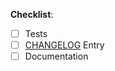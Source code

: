 <!--
  Describe what changes are being made, e.g. which feature/bug is being
  devloped/fixed in this PR?
-->

**Checklist**:

<!-- add "N/A" to the end of each line that's irrelevant to your changes -->

<!-- to check an item, place an "x" in the box like so: "- [x] Tests" -->

- [ ] Tests
- [ ] [CHANGELOG](https://github.com/greenbone/python-gvm/blob/master/CHANGELOG.md) Entry
- [ ] Documentation
